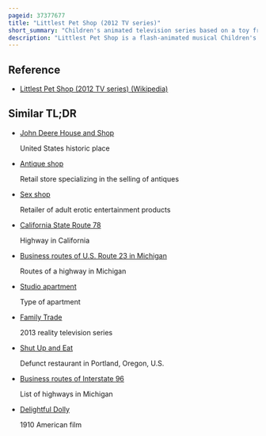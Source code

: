 ```yaml
---
pageid: 37377677
title: "Littlest Pet Shop (2012 TV series)"
short_summary: "Children's animated television series based on a toy franchise"
description: "Littlest Pet Shop is a flash-animated musical Children's Television Series produced by dhx Media and Hasbro Studios. The Series is based on the Littlest Pet Shop and Blythe Toylines by Hasbro and was broadcast on Discovery Family from November 10, 2012 to June 4, 2016. It centers on Blythe Baxter, a teen Girl who, after moving into an Apartment in a City named Downtown City, Gains the Ability to communicate with Animals. The eponymous Pet Store is below her Apartment where Blythe Works and Talks to a Group of Pets who regularly reside at a Daycare in the Shop. Worried that a corrupt rival business might drive their shop out of business, it is up to Blythe to drive business into the store with her pet fashion designs."
---
```


## Reference

- [Littlest Pet Shop (2012 TV series) (Wikipedia)](https://en.wikipedia.org/?curid=37377677)

## Similar TL;DR

- [John Deere House and Shop](/tldr/en/john-deere-house-and-shop)

  United States historic place

- [Antique shop](/tldr/en/antique-shop)

  Retail store specializing in the selling of antiques

- [Sex shop](/tldr/en/sex-shop)

  Retailer of adult erotic entertainment products

- [California State Route 78](/tldr/en/california-state-route-78)

  Highway in California

- [Business routes of U.S. Route 23 in Michigan](/tldr/en/business-routes-of-us-route-23-in-michigan)

  Routes of a highway in Michigan

- [Studio apartment](/tldr/en/studio-apartment)

  Type of apartment

- [Family Trade](/tldr/en/family-trade)

  2013 reality television series

- [Shut Up and Eat](/tldr/en/shut-up-and-eat)

  Defunct restaurant in Portland, Oregon, U.S.

- [Business routes of Interstate 96](/tldr/en/business-routes-of-interstate-96)

  List of highways in Michigan

- [Delightful Dolly](/tldr/en/delightful-dolly)

  1910 American film
